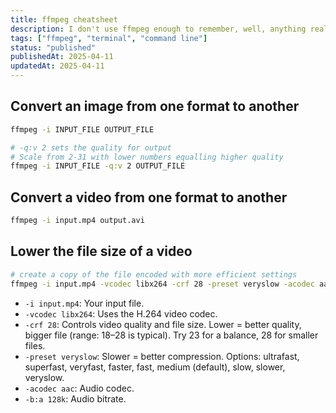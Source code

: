 ```yaml
---
title: ffmpeg cheatsheet
description: I don't use ffmpeg enough to remember, well, anything really
tags: ["ffmpeg", "terminal", "command line"]
status: "published"
publishedAt: 2025-04-11
updatedAt: 2025-04-11
---
```


## Convert an image from one format to another

```sh
ffmpeg -i INPUT_FILE OUTPUT_FILE
```

```sh
# -q:v 2 sets the quality for output
# Scale from 2-31 with lower numbers equalling higher quality
ffmpeg -i INPUT_FILE -q:v 2 OUTPUT_FILE
```

## Convert a video from one format to another
```sh
ffmpeg -i input.mp4 output.avi
```

## Lower the file size of a video
```sh
# create a copy of the file encoded with more efficient settings
ffmpeg -i input.mp4 -vcodec libx264 -crf 28 -preset veryslow -acodec aac -b:a 128k output.mp4
```
- `-i input.mp4`: Your input file.
- `-vcodec libx264`: Uses the H.264 video codec.
- `-crf 28`: Controls video quality and file size. Lower = better quality, bigger file (range: 18–28 is typical). Try 23 for a balance, 28 for smaller files.
- `-preset veryslow`: Slower = better compression. Options: ultrafast, superfast, veryfast, faster, fast, medium (default), slow, slower, veryslow.
- `-acodec aac`: Audio codec.
- `-b:a 128k`: Audio bitrate.